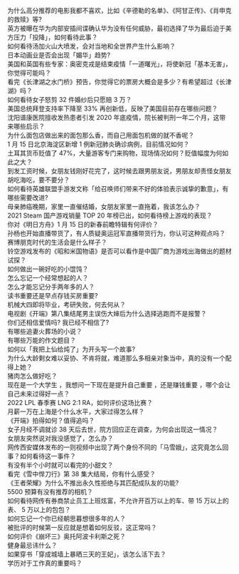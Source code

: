 为什么高分推荐的电影我都不喜欢，比如《辛德勒的名单》、《阿甘正传》、《肖申克的救赎》等?  
英方被曝在华为内部安插间谍确认华为没有任何威胁，最初选择了华为最后迫于美方压力「投降」，如何看待此事？  
如何看待汤加火山大喷发，会对当地和全世界产生什么影响？  
日本动画业是否会出现「媚华」趋势?  
美国和英国有些专家：奥密克戎是结束疫情「一道曙光」，将使新冠「基本无害」，你觉得可能吗？  
看完《长津湖之水门桥》预告，你觉得它的票房大概会是多少？有希望超过《长津湖》吗？  
如何看待女子怒剪 32 件婚纱后只愿赔 3 万？  
美国总统拜登支持率下降至 33% 再创新低，反映了美国目前存在哪些问题？  
沈阳谱康医院擅收发热患者引发 2020 年底疫情，院长被判刑一年二个月，这带来哪些启示？  
为什么面包店做出来的面包那么香，而自己用面包机做的就不香呢？  
1 月 15 日北京海淀区新增 1 例新冠肺炎确诊病例，目前情况如何？  
土耳其货币贬值了 47%，大量游客专门来购物，现场情况如何？贬值幅度为何如此之大？  
到发工资时候，女朋友钱刚好花完了，这时候去跟男朋友说，男朋友却责怪女朋友胡吃海吃，要不要分？  
如何看待英雄联盟手游发文称「给召唤师们带来不好的体验表示诚挚的歉意」，有哪些需要改进?  
母亲肺癌晚期，家里一直催结婚，女朋友家里一直拖着，我该怎么办？  
2021 Steam 国产游戏销量 TOP 20 年榜已出，如何看待榜上游戏的表现？  
你对《明日方舟》1 月 15 日的新春前瞻特辑有何评价？  
孙杨也开始直播带货了，有人质疑奥运冠军直播带货行为，你认可这种观点吗？  
赛博朋克时代的生活会是什么样子？  
铃空游戏发布的《昭和米国物语》是否可以看作是中国厂商为游戏出海做出的题材试探？  
如何做出一碗好吃的小馄饨？  
怎么忘记一个经常想起的人？  
怎么才能忘记分手两年多的人？  
读书重要还是早点存钱买房重要?  
机械大四即将毕业，考研失败，何去何从？  
电视剧《开端》第八集结尾男主误伤大婶后为什么选择逃跑而不是报警？  
你们还相信爱情吗? 我已经不相信了?  
有哪些追妻火葬场的小说？  
有哪些万能的作文题目？  
如何以「我把上仙给炖了」为开头写一个故事?  
为什么大龄剩女难以妥协、不肯将就，难道那么多相亲对象当中，真的没有一个配得上她？  
猪肉怎么做好吃？  
现在是一个大学生 ，我想问一下现在是提升自己重要 ，还是赚钱重要 ，哪个会让自己未来过得好一点？  
2022 LPL 春季赛 LNG 2:1 RA，如何评价这场比赛？  
月薪一万在上海是个什么水平，大家过得怎么样？  
《开端》拍得如何？值得追吗？  
女子月经不调就诊 38 天后去世，院方回应正在调查，为何会出现这一情况？  
女朋友突然说对我没感觉了，怎么办？  
网传西安媒体发布的一则视频中出现了两个身份不同的「马雪娥」，这究竟怎么回事？如何看待这一事件？  
有没有半个小时就可以看完的小甜文？  
看完《雪中悍刀行》第 38 集大结局，你有什么感受？  
《王者荣耀》为什么不推出永久性拒绝与其匹配成队友的功能?  
5500 预算有没有推荐的相机？  
如何看待网传有券商禁止员工上班炫富，不允许开百万以上的车、带 15 万以上的表、 5 万以上的包包？  
如何忘记一个你已经朝思暮想很多年的人？  
被批评的时候第一反应就是想着如何反驳，这正常吗？  
如何评价《崩坏三》奥托阿波卡利斯之死？  
健身最忌讳什么？  
如果穿书「穿成城墙上暴晒三天的王妃」，该怎么活下去？  
学历对于工作真的重要吗？  
